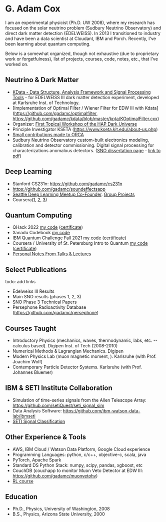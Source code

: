 # G. Adam Cox

I am an experimental physicist (Ph.D. UW 2008), where my research has focused on
the solar neutrino problem (Sudbury Neutrino Observatory) and direct dark matter
detection (EDELWEISS). In 2013 I transitioned to industry and have been a
data scientist at Cloudant, IBM and Porch. Recently, I've been learning about quantum computing.

Below is a somewhat organized, though not exhaustive (due to proprietary work or forgetfulness), list of projects, courses, code, notes, etc., that I've worked on.

## Neutrino & Dark Matter

  * [KData - Data Structure, Analysis Framework and Signal Processing Tools](https://github.com/gadamc/kdata) - for EDELWEISS III dark matter detection experiment, developed at Karlsruhe Inst. of Technology.
  * [Implementation of Optimal Filter / Wiener Filter for EDW III with Kdata](https://github.com/gadamc/optimalfilter, https://github.com/gadamc/kdata/blob/master/kpta/KOptimalFilter.cxx)
  * Organizer: [First Topical Workshop of the HAP Dark Universe](https://edelweiss.cloudant.com/dmworkshop/_design/app/index.html)
  * Principle Investigator KSETA (https://www.kseta.kit.edu/about-us.php)
  * [Small contributions made to ORCA](http://orca.physics.unc.edu/orca/Orca_Help/Home.html)
  * Sudbury Neutrino Observatory custom-built electronics modeling, calibration and detector commissioning. Digital signal processing for characterizations anomalous detectors. ([SNO dissertation page](https://sno.phy.queensu.ca/publications.html) - [link to pdf](https://sno.phy.queensu.ca/papers/CoxMobrandDissertationFinalSubmission.pdf))  

## Deep Learning

  * Stanford CS231n: https://github.com/gadamc/cs231n
  * https://github.com/gadamc/soundeffectsapp
  * [Seattle Deep Learning Meetup Co-Founder](https://www.meetup.com/Seattle-Deep-Learning/). [Group Projects](https://github.com/deepseattle/projects)
  * Coursera([1](https://coursera.org/share/a7cc379a8625edbbaf6577c0a8e8f2f1), [2](https://coursera.org/share/36b46f31a1a27c394e50a17d14220e3e), [3](https://coursera.org/share/a80387adb9fd0b1ff401da9cd5a0c990))


## Quantum Computing

  * QHack 2022 [my code](https://github.com/gadamc/QHack) ([certificate](qhack2022_cert.pdf))
  * Xanadu Codebook [my code](https://github.com/gadamc/xanadu-cookbook-notes)
  * IBM Quantum Challenge Fall 2021 [my code](https://github.com/gadamc/ibmquantumchallenge_fall2021) ([certificate](https://www.credly.com/badges/9d2cb41d-06bb-4856-b908-892c95b974b4?source=linked_in_profile))
  * Coursera / University of St. Petersburg Intro to Quantum [my code](https://github.com/gadamc/coursera_intro_qc_stpetersburg)  ([certificate](https://www.coursera.org/account/accomplishments/certificate/RRRREK33UYNN))
  * [Personal Notes From Talks & Lectures](https://github.com/gadamc/qc_talks_and_lectures_notes/)


## Select Publications

todo: add links

  * Edelweiss III Results
  * Main SNO results (phases 1, 2, 3)
  * SNO Phase 3 Technical Papers
  * Persephone Radioactivity Database (https://github.com/gadamc/persephone)

## Courses Taught

  * Introductory Physics (mechanics, waves, thermodynamic, labs, etc. -- calculus based). Digipen Inst. of Tech (2008-2010)
  * Numerical Methods & Lagrangian Mechanics. Digipen
  * Modern Physics Lab (muon magnetic moment, ). Karlsruhe (with Prof. Joachim Wolf)
  * Contemporary Particle Detector Systems. Karlsruhe (with Prof. Johannes Bluemer)


## IBM & SETI Institute Collaboration

  * Simulation of time-series signals from the Allen Telescope Array: https://github.com/setiQuest/seti_signal_sim
  * Data Analysis Software: https://github.com/ibm-watson-data-lab/ibmseti
  * [SETI Signal Classification](https://arxiv.org/abs/1803.08624)

## Other Experience & Tools

  * AWS, IBM Cloud / Watson Data Platform, Google Cloud experience
  * Programming Languages: python, c/c++, objective-c, scala, java
  * PyTorch, Apache Spark
  * Standard DS Python Stack: numpy, scipy, pandas, xgboost, etc
  * CouchDB (couchapp to monitor Muon Veto Detector at EDW III: https://github.com/gadamc/muonvetohv)
  * [RL course](https://coursera.org/share/b9a3f53b1b82e02c0aba89487713c16b)



## Education

  * Ph.D., Physics, University of Washington, 2008
  * B.S., Physics, Arizona State University, 2000
